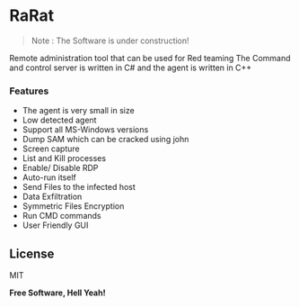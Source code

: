 # RaRat

> Note : The Software is under construction!

Remote administration tool that can be used for Red teaming
The Command and control server is written in C# and the agent is written in C++


### Features

 - The agent is very small in size
 - Low detected agent 
 - Support all MS-Windows versions
 - Dump SAM which can be cracked using john
 - Screen capture 
 - List and Kill processes
 - Enable/ Disable RDP
 - Auto-run itself
 - Send Files to the infected host
 - Data Exfiltration
 - Symmetric Files Encryption
 - Run CMD commands
 - User Friendly GUI

License
----

MIT

**Free Software, Hell Yeah!**
